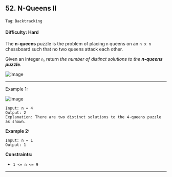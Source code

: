 ## 52. N-Queens II

```Tag```: ```Backtracking```

#### Difficulty: Hard

The __n-queens__ puzzle is the problem of placing ```n``` queens on an ```n x n``` chessboard such that no two queens attack each other.

Given an integer ```n```, return _the number of distinct solutions to the __n-queens puzzle___.

![image](https://user-images.githubusercontent.com/35042430/217379318-fe1bf23e-e07b-44a3-88fd-e19e1285614a.png)

---

Example 1:

![image](https://assets.leetcode.com/uploads/2020/11/13/queens.jpg)
```
Input: n = 4
Output: 2
Explanation: There are two distinct solutions to the 4-queens puzzle as shown.
```

__Example 2:__
```
Input: n = 1
Output: 1
```

__Constraints:__

- ```1 <= n <= 9```

---


